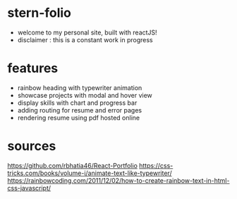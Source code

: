 # stern-folio

- welcome to my personal site, built with reactJS!
- disclaimer : this is a constant work in progress

# features

- rainbow heading with typewriter animation
- showcase projects with modal and hover view
- display skills with chart and progress bar
- adding routing for resume and error pages
- rendering resume using pdf hosted online

# sources

https://github.com/rbhatia46/React-Portfolio
https://css-tricks.com/books/volume-i/animate-text-like-typewriter/
https://rainbowcoding.com/2011/12/02/how-to-create-rainbow-text-in-html-css-javascript/
